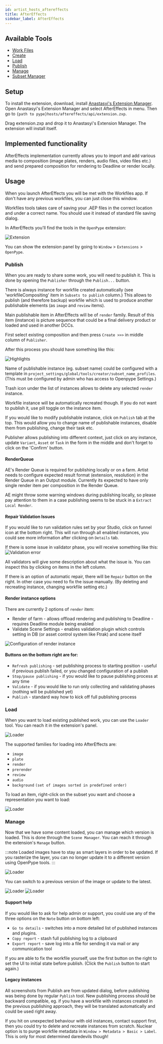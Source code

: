 ```yaml
---
id: artist_hosts_aftereffects
title: AfterEffects
sidebar_label: AfterEffects
---
```

<!-- based on PS implementation, same principle and menu -->
## Available Tools

-   [Work Files](artist_tools_workfiles)
-   [Create](artist_tools_creator)
-   [Load](artist_tools_loader)
-   [Publish](artist_tools_publisher)
-   [Manage](artist_tools_inventory)
-   [Subset Manager](artist_tools_subset_manager)

## Setup

To install the extension, download, install [Anastasyi's Extension Manager](https://install.anastasiy.com/). Open Anastasyi's Extension Manager and select AfterEffects in menu. Then go to `{path to pype}hosts/aftereffects/api/extension.zxp`.

Drag extension.zxp and drop it to Anastasyi's Extension Manager. The extension will install itself.

## Implemented functionality

AfterEffects implementation currently allows you to import and add various media to composition (image plates, renders, audio files, video files etc.)
and send prepared composition for rendering to Deadline or render locally.

## Usage

When you launch AfterEffects you will be met with the Workfiles app. If don't
have any previous workfiles, you can just close this window.

Workfiles tools takes care of saving your .AEP files in the correct location and under
a correct name. You should use it instead of standard file saving dialog.

In AfterEffects you'll find the tools in the `OpenPype` extension:

![Extension](assets/photoshop_extension.png) <!-- same menu as in PS -->

You can show the extension panel by going to `Window` > `Extensions` > `OpenPype`.

### Publish

When you are ready to share some work, you will need to publish it. This is done by opening the `Publisher` through the `Publish...` button.

There is always instance for workfile created automatically (see 'workfileCompositing' item in `Subsets to publish` column.) This allows to publish (and therefore backup)
workfile which is used to produce another publishable elements (as `image` and `review` items).

Main publishable item in AfterEffects will be of `render` family. Result of this item (instance) is picture sequence that could be a final delivery product or loaded and used in another DCCs.

First select existing composition and then press `Create >>>` in middle column of `Publisher`.

After this process you should have something like this:

![Highlights](assets/aftereffects_publish_instance.png)

Name of publishable instance (eg. subset name) could be configured with a template in `project_settings/global/tools/creator/subset_name_profiles`.
(This must be configured by admin who has access to Openpype Settings.)

Trash icon under the list of instances allows to delete any selected `render` instance.

Workfile instance will be automatically recreated though. If you do not want to publish it, use pill toggle on the instance item.

If you would like to modify publishable instance, click on `Publish` tab at the top. This would allow you to change name of publishable
instances, disable them from publishing, change their task etc.

Publisher allows publishing into different context, just click on any instance, update `Variant`, `Asset` or `Task` in the form in the middle and don't forget to click on the 'Confirm' button.

#### RenderQueue

AE's Render Queue is required for publishing locally or on a farm. Artist needs to configure expected result format (extension, resolution) in the Render Queue in an Output module.
Currently its expected to have only single render item per composition in the Render Queue.


AE might throw some warning windows during publishing locally, so please pay attention to them in a case publishing seems to be stuck in a `Extract Local Render`.

#### Repair Validation Issues

If you would like to run validation rules set by your Studio, click on funnel icon at the bottom right. This will run through all
enabled instances, you could see more information after clicking on `Details` tab.

If there is some issue in validator phase, you will receive something like this:
![Validation error](assets/aftereffects_publish_failed.png)

All validators will give some description about what the issue is. You can inspect this by clicking on items in the left column.

If there is an option of automatic repair, there will be `Repair` button on the right. In other case you need to fix the issue manually.
(By deleting and recreating instance, changing workfile setting etc.)

#### Render instance options

There are currently 2 options of `render` item:
- Render of farm - allows offload rendering and publishing to Deadline - requires Deadline module being enabled
- Validate Scene Settings - enables validation plugin which controls setting in DB (or asset control system like Ftrak) and scene itself

![Configuration of render instance](assets/aftereffects_render_instance.png)

#### Buttons on the bottom right are for:
- `Refresh publishing` - set publishing process to starting position - useful if previous publish failed, or you changed configuration of a publish
- `Stop/pause publishing` - if you would like to pause publishing process at any time
- `Validate` - if you would like to run only collecting and validating phases (nothing will be published yet)
- `Publish` - standard way how to kick off full publishing process

### Load

When you want to load existing published work, you can use the `Loader` tool. You can reach it in the extension's panel.

![Loader](assets/photoshop_loader.png) <!-- picture needs to be changed -->

The supported families for loading into AfterEffects are:

- `image`
- `plate`
- `render`
- `prerender`
- `review`
- `audio`
- `background` `(set of images sorted in predefined order)`

To load an item, right-click on the subset you want and choose a representation you want to load:

![Loader](assets/photoshop_loader_load.gif)

### Manage

Now that we have some content loaded, you can manage which version is loaded. This is done through the `Scene Manager`. You can reach it through the extension's `Manage` button.

:::note
Loaded images have to stay as smart layers in order to be updated. If you rasterize the layer, you can no longer update it to a different version using OpenPype tools.
:::

![Loader](assets/photoshop_manage.png)

You can switch to a previous version of the image or update to the latest.

![Loader](assets/photoshop_manage_switch.gif)
![Loader](assets/photoshop_manage_update.gif)

#### Support help
If you would like to ask for help admin or support, you could use any of the three options on the `Note` button on bottom left:
- `Go to details` - switches into a more detailed list of published instances and plugins.
- `Copy report` - stash full publishing log to a clipboard
- `Export report` - save log into a file for sending it via mail or any communication tool

If you are able to fix the workfile yourself, use the first button on the right to set the UI to initial state before publish. (Click the `Publish` button to start again.)

#### Legacy instances

All screenshots from Publish are from updated dialog, before publishing was being done by regular `Pyblish` tool.
New publishing process should be backward compatible, eg. if you have a workfile with instances created in the previous publishing approach, they will be translated automatically and
could be used right away.

If you hit on unexpected behaviour with old instances, contact support first, then you could try to delete and recreate instances from scratch.
Nuclear option is to purge workfile metadata in `Window > Metadata > Basic > Label`. This is only for most determined daredevils though!
